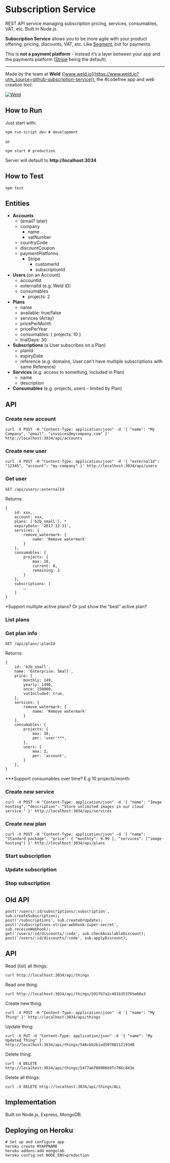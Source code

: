 # Subscription Service

REST API service managing subscription pricing, services, consumables, VAT, etc. Built in Node.js.

**Subscription Service** allows you to be more agile with your product offering, pricing, discounts, VAT, etc. Like [Segment](https://segment.com), but for payments.

This is **not a payment platform** - instead it’s a layer between your app and the payments platform ([Stripe](https://www.stripe.com) being the default).

----------

Made by the team at **Weld** ([www.weld.io](https://www.weld.io?utm_source=github-subscription-service)), the #codefree app and web creation tool:

[![Weld](https://s3-eu-west-1.amazonaws.com/weld-social-and-blog/gif/weld_explained.gif)](https://www.weld.io?utm_source=github-subscription-service)


## How to Run

Just start with:

	npm run-script dev # development

or

	npm start # production

Server will default to **http://localhost:3034**


## How to Test

	npm test


## Entities

- **Accounts**
	- (email? later)
	- company
		- name
		- vatNumber
	- countryCode
	- discountCoupon
	- paymentPlatforms
		- Stripe
			- customerId
			- subscriptionId
- **Users** (on an Account)
	- accountId
	- externalId (e.g. Weld ID)
	- consumables
		- projects: 2
- **Plans**
	- name
	- available: true/false
	- services (Array)
	- pricePerMonth
	- pricePerYear
	- consumables: { projects: 10 }
	- trialDays: 30
- **Subscriptions** (a User subscribes on a Plan)
	- planId
	- expiryDate
	- reference (e.g. domains, User can’t have multiple subscriptions with same Reference)
- **Services** (e.g. access to something, included in Plan)
	- name
	- description
- **Consumables** (e.g. projects, users - limited by Plan)


## API

### Create new account

	curl -X POST -H "Content-Type: application/json" -d '{ "name": "My Company", "email": "invoices@mycompany.com" }' http://localhost:3034/api/accounts

### Create new user

	curl -X POST -H "Content-Type: application/json" -d '{ "externalId": "12345", "account": "my-company" }' http://localhost:3034/api/users

### Get user

	GET /api/users/:externalId

Returns:

	{
		id: xxx,
		account: xxx,
		plans: ['b2b_small'], *
		expiryDate: '2017-12-31',
		services: {
			remove_watermark: {
				name: 'Remove watermark'
			}
		},
		consumables: {
			projects: {
				max: 10,
				current: 8,
				remaining: 2
			}
		},
		subscriptions: [
			…
		]
	}

*Support multiple active plans? Or just show the “best” active plan?


### List plans
### Get plan info

	GET /api/plans/:planId

Returns:

	{
		id: 'b2b_small',
		name: 'Enterprise: Small',
		price: {
			monthly: 149,
			yearly: 1490,
			once: 150000,
			vatIncluded: true,
		},
		services: {
			remove_watermark: {
				name: 'Remove watermark'
			}
		},
		consumables: {
			projects: {
				max: 10,
				per: 'user'***,
			},
			users: {
				max: 2,
				per: 'account',
			}
		},
	}

***Support consumables over time? E.g 10 projects/month.

### Create new service

	curl -X POST -H "Content-Type: application/json" -d '{ "name": "Image hosting", "description": "Store unlimited images in our cloud service." }' http://localhost:3034/api/services

### Create new plan

	curl -X POST -H "Content-Type: application/json" -d '{ "name": "Standard package", "price": { "monthly": 9.99 }, "services": ["image-hosting"] }' http://localhost:3034/api/plans


### Start subscription
### Update subscription
### Stop subscription


## Old API

	post('/users/:id/subscriptions/:subscription', sub.createSubscription);
	post('/subscriptions', sub.createOrUpdate);
	post('/subscriptions-stripe-webhook-super-secret', sub.receiveWebhook);
	get('/users/:id/discounts/:code', sub.checkAvailableDiscount);
	post('/users/:id/discounts/:code', sub.applyDiscount);


## API

Read (list) all things:

	curl http://localhost:3034/api/things

Read one thing:

	curl http://localhost:3034/api/things/591fb7a2c491b353765e60a3

Create new thing:

	curl -X POST -H "Content-Type: application/json" -d '{ "name": "My Thing" }' http://localhost:3034/api/things

Update thing:

	curl -X PUT -H "Content-Type: application/json" -d '{ "name": "My Updated Thing" }' http://localhost:3034/api/things/548cbb2b1ad50708212193d8

Delete thing:

	curl -X DELETE http://localhost:3034/api/things/5477a6f88906b9fc766c843e

Delete all things:

	curl -X DELETE http://localhost:3034/api/things/ALL


## Implementation

Built on Node.js, Express, MongoDB.


## Deploying on Heroku

	# Set up and configure app
	heroku create MYAPPNAME
	heroku addons:add mongolab
	heroku config:set NODE_ENV=production
